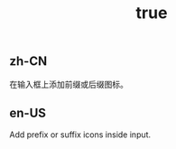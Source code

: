 ﻿---
order: 3
title:
  zh-CN: 前缀和后缀
  en-US: prefix and suffix 
---

## zh-CN
在输入框上添加前缀或后缀图标。


## en-US
Add prefix or suffix icons inside input.
